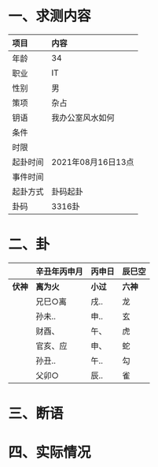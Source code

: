 # 一、求测内容

| 项目     | 内容               |
| :------- | :----------------- |
| 年龄     | 34                 |
| 职业     | IT                 |
| 性别     | 男                 |
| 策项     | 杂占               |
| 钥语     | 我办公室风水如何   |
| 条件     |                    |
| 时限     |                    |
| 起卦时间 | 2021年08月16日13点 |
| 事件时间 |                    |
| 起卦方式 | 卦码起卦           |
| 卦码     | 3316卦             |

# 二、卦

|                | 辛丑年丙申月     | 丙申日         | 辰巳空         |
| :------------- | :--------------- | :------------- | :------------- |
| **伏神** | **离为火** | **小过** | **六神** |
|                | 兄巳○离         | 戌..           | 龙             |
|                | 孙未..           | 申..           | 玄             |
|                | 财酉、           | 午、           | 虎             |
|                | 官亥、应         | 申、           | 蛇             |
|                | 孙丑..           | 午..           | 勾             |
|                | 父卯○           | 辰..           | 雀             |

# 三、断语

# 四、实际情况
